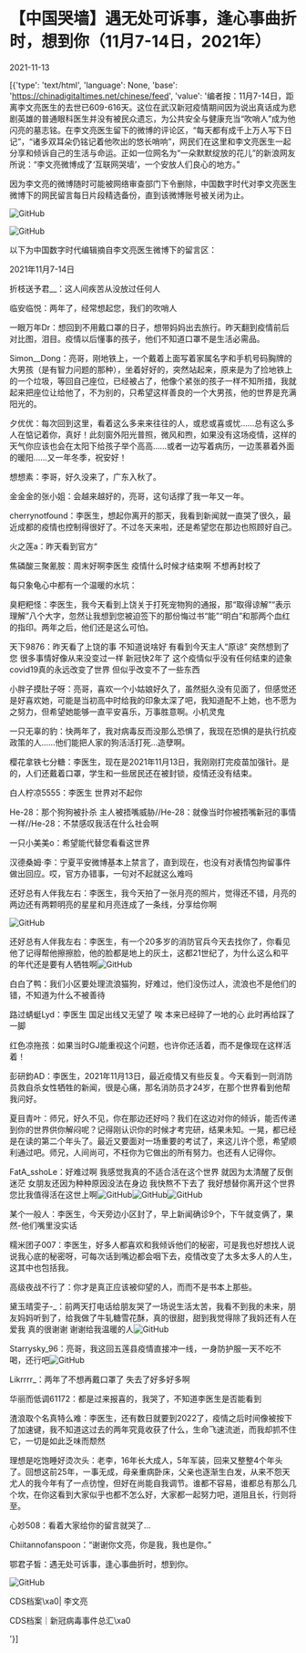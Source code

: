 # 【中国哭墙】遇无处可诉事，逢心事曲折时，想到你（11月7-14日，2021年）

2021-11-13

[{'type': 'text/html', 'language': None, 'base': 'https://chinadigitaltimes.net/chinese/feed', 'value': '编者按：11月7-14日，距离李文亮医生的去世已609-616天。这位在武汉新冠疫情期间因为说出真话成为悲剧英雄的普通眼科医生并没有被民众遗忘，为公共安全与健康充当“吹哨人”成为他闪亮的墓志铭。在李文亮医生留下的微博的评论区，“每天都有成千上万人写下日记”，“诸多双耳朵仍铭记着他吹出的悠长哨响”，网民们在这里和李文亮医生一起分享和倾诉自己的生活与命运。正如一位网名为“一朵默默绽放的花儿”的新浪网友所说：“李文亮微博成了‘互联网哭墙’，一个安放人们良心的地方。”

因为李文亮的微博随时可能被网络审查部门下令删除，中国数字时代对李文亮医生微博下的网民留言每日片段精选备份，直到该微博账号被关闭为止。

![GitHub](https://chinadigitaltimes.net/chinese/files/2020/03/Screenshot-2020-03-13-10.48.21.png)

![GitHub](https://chinadigitaltimes.net/chinese/files/2020/03/Screenshot-2020-03-15-11.01.33.png)

以下为中国数字时代编辑摘自李文亮医生微博下的留言区：

2021年11月7-14日

折枝送予君__：这人间疾苦从没放过任何人

临安临悦：两年了，经常想起您，我们的吹哨人

一眼万年Dr：想回到不用戴口罩的日子，想带妈妈出去旅行。昨天翻到疫情前后对比图，泪目。疫情以后懂事的孩子，他们不知道口罩不是生活必需品。

Simon__Dong：亮哥，刚地铁上，一个戴着上面写着家属名字和手机号码胸牌的大男孩（是有智力问题的那种），坐着好好的，突然站起来，原来是为了捡地铁上的一个垃圾，等回自己座位，已经被占了，他像个紧张的孩子一样不知所措，我就起来把座位让给他了，不为别的，只希望这样善良的一个大男孩，他的世界是充满阳光的。

夕优优：每次回到这里，看着这么多来来往往的人，或悲或喜或忧……总有这么多人在惦记着你，真好！此刻窗外阳光普照，微风和煦，如果没有这场疫情，这样的天气你应该也会在太阳下给孩子举个高高……或者一边写着病历，一边羡慕着外面的暖阳&#8230;&#8230;又一年冬季，祝安好！

想想素：李哥，好久没来了，广东入秋了。

金金金的张小姐：会越来越好的，亮哥，这句话撑了我一年又一年。

cherrynotfound：李医生，想起你离开的那天，我看到新闻就一直哭了很久，最近成都的疫情也控制得很好了。不过冬天来啦，还是希望您在那边也照顾好自己。

火之莲a：昨天看到官方“

焦磷酸三聚氰胺：周末好啊李医生 疫情什么时候才结束啊 不想再封校了

每只象龟心中都有一个温暖的水坑：

臭粑粑怪：李医生，我今天看到上饶关于打死宠物狗的通报，那“取得谅解”“表示理解”八个大字，忽然让我想到您被迫签下的那份悔过书“能”“明白”和那两个血红的指印。两年之后，他们还是这么可怕。

天下9876：昨天看了上饶的事 不知道说啥好 有看到今天主人“原谅” 突然想到了您 很多事情好像从来没变过一样 新冠快2年了 这个疫情似乎没有任何结束的迹象 covid19真的永远改变了世界 但似乎改变不了一些东西

小胖子摸肚子呀：亮哥，喜欢一个小姑娘好久了，虽然挺久没有见面了，但感觉还是好喜欢她，可能是当初高中时给我的印象太深了吧，我知道配不上她，也不愿为之努力，但希望她能够一直平安喜乐，万事胜意啊。小机灵鬼

一只无辜的豹：快两年了，我对病毒反而没那么恐惧了，我现在恐惧的是执行抗疫政策的人……他们能把人家的狗活活打死…造孽啊。

樱花拿铁七分糖：李医生，现在是2021年11月13日，我刚刚打完疫苗加强针。是的，人们还戴着口罩，学生和一些居民还在被封锁，疫情还没有结束。

白人柠凉5555：李医生 世界对不起你

He-28：那个狗狗被扑杀 主人被捂嘴威胁//He-28：就像当时你被捂嘴新冠的事情一样//He-28：不禁感叹我活在什么社会啊

一只小美美o：希望能代替您看看这世界

汉德桑姆·李：宁夏平安微博基本上禁言了，直到现在，也没有对表情包拘留事件做出回应。哎，官方办错事，一句对不起就这么难吗

还好总有人伴我左右：李医生，我今天拍了一张月亮的照片，觉得还不错，月亮的两边还有两颗明亮的星星和月亮连成了一条线，分享给你啊

![GitHub](https://chinadigitaltimes.net/chinese/files/2021/11/image-1636836680743.png)

还好总有人伴我左右：李医生，有一个20多岁的消防官兵今天去找你了，你看见他了记得帮他擦擦脸，他的脸都是地上的灰土，这都21世纪了，为什么这么和平的年代还是要有人牺牲啊![GitHub](https://chinadigitaltimes.net/chinese/files/2021/11/post-673211-6190482a01555.png)

白白了鸭：我们小区要处理流浪猫狗，好难过，他们没伤过人，流浪也不是他们的错，不知道为什么不被善待

路过蜻蜓Lyd：李医生 国足出线又无望了 唉 本来已经碎了一地的心 此时再给踩了一脚

红色凉拖孩：如果当时GJ能重视这个问题，也许你还活着，而不是像现在这样活着！

彭研鈞AD：李医生，2021年11月13日，最近疫情又有些反复。今天看到一则消防员救自杀女性牺牲的新闻，很是心痛，那名消防员才24岁，在那个世界看到他帮我问好。

夏目青叶：师兄，好久不见，你在那边还好吗？我们在这边对你的倾诉，能否传递到你的世界供你解闷呢？记得刚认识你的时候才考完研，结果未知。一晃，都已经是在读的第二个年头了。最近又要面对一场重要的考试了，来这儿许个愿，希望顺利通过吧。师兄，人间尚可，不枉你为它做出的所有努力。也还有人记得你。

FatA_sshoLe：好难过啊 我感觉我真的不适合活在这个世界 就因为太清醒了反倒迷茫 女朋友还因为种种原因没法在身边 我快熬不下去了 我好想替你离开这个世界 您比我值得活在这世上啊![GitHub](https://chinadigitaltimes.net/chinese/files/2021/11/post-673211-61904829e5e28.png)![GitHub](https://chinadigitaltimes.net/chinese/files/2021/11/post-673211-61904829e5e28.png)![GitHub](https://chinadigitaltimes.net/chinese/files/2021/11/post-673211-61904829e5e28.png)

某个一般人：李医生，今天旁边小区封了，早上新闻确诊9个，下午就变俩了，果然-他们嘴里没实话

糯米团子007：李医生，好多人都喜欢和我倾诉他们的秘密，可是我也好想找人说说我心底的秘密呀，可每次话到嘴边都会咽下去，疫情改变了太多太多人的人生，这其中也包括我。

高级夜战不行了：你才是真正应该被仰望的人，而而不是书本上那些。

黛玉晴雯子-_：前两天打电话给朋友哭了一场说生活太苦，我看不到我的未来，朋友妈妈听到了，给我做了牛轧糖雪花酥，真的很甜，甜到我觉得除了我妈还有人在爱我 真的很谢谢 谢谢给我温暖的人![GitHub](https://chinadigitaltimes.net/chinese/files/2021/11/post-673211-61904829e5e28.png)

Starrysky_96：亮哥，我这回五莲县疫情直接冲一线，一身防护服一天不吃不喝，还行吧![GitHub](https://chinadigitaltimes.net/chinese/files/2021/11/post-673211-6190482a23413.png)

Likrrrr_：两年了不想再戴口罩了 失去了好多好多啊

华丽而低调61172：都是过来报喜的，我哭了，不知道李医生是否能看到

渣浪取个名真特么难：李医生，还有数日就要到2022了，疫情之后时间像被按下了加速键，我不知道这过去的两年究竟收获了什么，生命飞速流逝，而我却抓不住它，一切是如此乏味而颓然

理想是吃饱睡好烫次头：老李，16年长大成人，5年军装，回来又整整4个年头了。回想这前25年，一事无成，母亲重病卧床，父亲也逐渐生白发，从来不怨天尤人的我今年有了一点彷惶，但好在尚能自我调节。谁都不容易，谁都总有那么几个坎，在你这看到大家似乎也都不怎么好，大家都一起努力吧，道阻且长，行则将至。

心妙508：看着大家给你的留言就哭了…

Chiitannofanspoon：“谢谢你文亮，你是我，我也是你。”

鄂君子皙：遇无处可诉事，逢心事曲折时，想到你。



![GitHub](https://chinadigitaltimes.net/chinese/files/2020/03/37-150x150.jpg)

CDS档案\xa0| 李文亮

CDS档案｜新冠病毒事件总汇\xa0

'}]